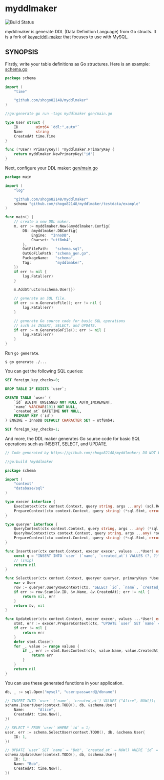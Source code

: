 # myddlmaker

![Build Status](https://github.com/shogo82148/myddlmaker/workflows/Go/badge.svg)

myddlmaker is generate DDL (Data Definition Language) from Go structs.
It is a fork of [kayac/ddl-maker](https://github.com/kayac/ddl-maker) that focuses to use with MySQL.

## SYNOPSIS

Firstly, write your table definitions as Go structures.
Here is an example: [schema.go](./testdata/example/schema.go)

```go
package schema

import (
	"time"

	"github.com/shogo82148/myddlmaker"
)

//go:generate go run -tags myddlmaker gen/main.go

type User struct {
	ID        uint64 `ddl:",auto"`
	Name      string
	CreatedAt time.Time
}

func (*User) PrimaryKey() *myddlmaker.PrimaryKey {
	return myddlmaker.NewPrimaryKey("id")
}
```

Next, configure your DDL maker: [gen/main.go](./testdata/example/gen/main.go)

```go
package main

import (
	"log"

	"github.com/shogo82148/myddlmaker"
	schema "github.com/shogo82148/myddlmaker/testdata/example"
)

func main() {
	// create a new DDL maker.
	m, err := myddlmaker.New(&myddlmaker.Config{
		DB: &myddlmaker.DBConfig{
			Engine:  "InnoDB",
			Charset: "utf8mb4",
		},
		OutFilePath:   "schema.sql",
		OutGoFilePath: "schema_gen.go",
		PackageName:   "schema",
		Tag:           "myddlmaker",
	})
	if err != nil {
		log.Fatal(err)
	}

	m.AddStructs(&schema.User{})

	// generate an SQL file.
	if err := m.GenerateFile(); err != nil {
		log.Fatal(err)
	}

	// generate Go source code for basic SQL operations
	// such as INSERT, SELECT, and UPDATE.
	if err := m.GenerateGoFile(); err != nil {
		log.Fatal(err)
	}
}
```

Run `go generate`.

```console
$ go generate ./...
```

You can get the following SQL queries:

```sql
SET foreign_key_checks=0;

DROP TABLE IF EXISTS `user`;

CREATE TABLE `user` (
    `id` BIGINT UNSIGNED NOT NULL AUTO_INCREMENT,
    `name` VARCHAR(191) NOT NULL,
    `created_at` DATETIME NOT NULL,
    PRIMARY KEY (`id`)
) ENGINE = InnoDB DEFAULT CHARACTER SET = utf8mb4;

SET foreign_key_checks=1;
```

And more, the DDL maker generates Go source code for basic SQL operations such as INSERT, SELECT, and UPDATE.

```go
// Code generated by https://github.com/shogo82148/myddlmaker; DO NOT EDIT.

//go:build !myddlmaker

package schema

import (
	"context"
	"database/sql"
)

type execer interface {
	ExecContext(ctx context.Context, query string, args ...any) (sql.Result, error)
	PrepareContext(ctx context.Context, query string) (*sql.Stmt, error)
}

type queryer interface {
	QueryContext(ctx context.Context, query string, args ...any) (*sql.Rows, error)
	QueryRowContext(ctx context.Context, query string, args ...any) *sql.Row
	PrepareContext(ctx context.Context, query string) (*sql.Stmt, error)
}

func InsertUser(ctx context.Context, execer execer, values ...*User) error {
	const q = "INSERT INTO `user` (`name`, `created_at`) VALUES (?, ?)"
    // (snip)
	return nil
}

func SelectUser(ctx context.Context, queryer queryer, primaryKeys *User) (*User, error) {
	var v User
	row := queryer.QueryRowContext(ctx, "SELECT `id`, `name`, `created_at` FROM `user` WHERE `id` = ?", primaryKeys.ID)
	if err := row.Scan(&v.ID, &v.Name, &v.CreatedAt); err != nil {
		return nil, err
	}
	return &v, nil
}

func UpdateUser(ctx context.Context, execer execer, values ...*User) error {
	stmt, err := execer.PrepareContext(ctx, "UPDATE `user` SET `name` = ?, `created_at` = ? WHERE `id` = ?")
	if err != nil {
		return err
	}
	defer stmt.Close()
	for _, value := range values {
		if _, err := stmt.ExecContext(ctx, value.Name, value.CreatedAt, value.ID); err != nil {
			return err
		}
	}
	return nil
}
```

You can use these generated functions in your application.

```go
db, _ := sql.Open("mysql", "user:password@/dbname")

// INSERT INTO `user` (`name`, `created_at`) VALUES ("Alice", NOW());
schema.InsertUser(context.TODO(), db, &schema.User{
	Name:      "Alice",
	CreatedAt: time.Now(),
})

// SELECT * FROM `user` WHERE `id` = 1;
user, err := schema.SelectUser(context.TODO(), db, &schema.User{
	ID: 1,
})

// UPDATE `user` SET `name` = "Bob", `created_at` = NOW() WHERE `id` = 1;
schema.UpdateUser(context.TODO(), db, &schema.User{
	ID: 1,
	Name: "Bob",
	CreatedAt: time.Now(),
})
```
